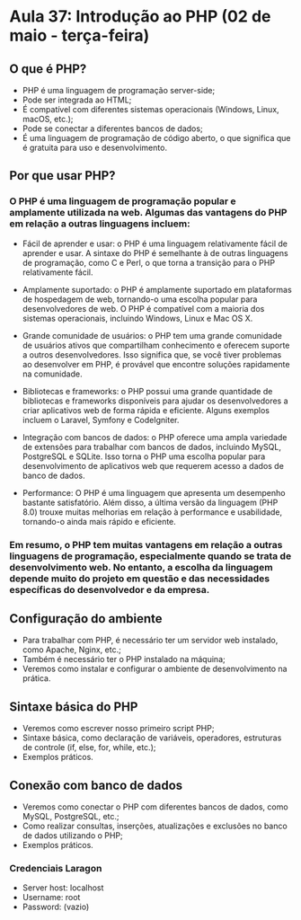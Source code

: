 # Aula 37: Introdução ao PHP (02 de maio - terça-feira)

## O que é PHP?
- PHP é uma linguagem de programação server-side;
- Pode ser integrada ao HTML;
- É compatível com diferentes sistemas operacionais (Windows, Linux, macOS, etc.);
- Pode se conectar a diferentes bancos de dados;
- É uma linguagem de programação de código aberto, o que significa que é gratuita para uso e desenvolvimento.

## Por que usar PHP?

### O PHP é uma linguagem de programação popular e amplamente utilizada na web. Algumas das vantagens do PHP em relação a outras linguagens incluem:

- Fácil de aprender e usar: o PHP é uma linguagem relativamente fácil de aprender e usar. A sintaxe do PHP é semelhante à de outras linguagens de programação, como C e Perl, o que torna a transição para o PHP relativamente fácil.

- Amplamente suportado: o PHP é amplamente suportado em plataformas de hospedagem de web, tornando-o uma escolha popular para desenvolvedores de web. O PHP é compatível com a maioria dos sistemas operacionais, incluindo Windows, Linux e Mac OS X.

- Grande comunidade de usuários: o PHP tem uma grande comunidade de usuários ativos que compartilham conhecimento e oferecem suporte a outros desenvolvedores. Isso significa que, se você tiver problemas ao desenvolver em PHP, é provável que encontre soluções rapidamente na comunidade.

- Bibliotecas e frameworks: o PHP possui uma grande quantidade de bibliotecas e frameworks disponíveis para ajudar os desenvolvedores a criar aplicativos web de forma rápida e eficiente. Alguns exemplos incluem o Laravel, Symfony e CodeIgniter.

- Integração com bancos de dados: o PHP oferece uma ampla variedade de extensões para trabalhar com bancos de dados, incluindo MySQL, PostgreSQL e SQLite. Isso torna o PHP uma escolha popular para desenvolvimento de aplicativos web que requerem acesso a dados de banco de dados.

- Performance: O PHP é uma linguagem que apresenta um desempenho bastante satisfatório. Além disso, a última versão da linguagem (PHP 8.0) trouxe muitas melhorias em relação à performance e usabilidade, tornando-o ainda mais rápido e eficiente.

### Em resumo, o PHP tem muitas vantagens em relação a outras linguagens de programação, especialmente quando se trata de desenvolvimento web. No entanto, a escolha da linguagem depende muito do projeto em questão e das necessidades específicas do desenvolvedor e da empresa.

## Configuração do ambiente
- Para trabalhar com PHP, é necessário ter um servidor web instalado, como Apache, Nginx, etc.;
- Também é necessário ter o PHP instalado na máquina;
- Veremos como instalar e configurar o ambiente de desenvolvimento na prática.

## Sintaxe básica do PHP
- Veremos como escrever nosso primeiro script PHP;
- Sintaxe básica, como declaração de variáveis, operadores, estruturas de controle (if, else, for, while, etc.);
- Exemplos práticos.

## Conexão com banco de dados
- Veremos como conectar o PHP com diferentes bancos de dados, como MySQL, PostgreSQL, etc.;
- Como realizar consultas, inserções, atualizações e exclusões no banco de dados utilizando o PHP;
- Exemplos práticos.

### Credenciais Laragon
- Server host: localhost
- Username: root
- Password: (vazio)